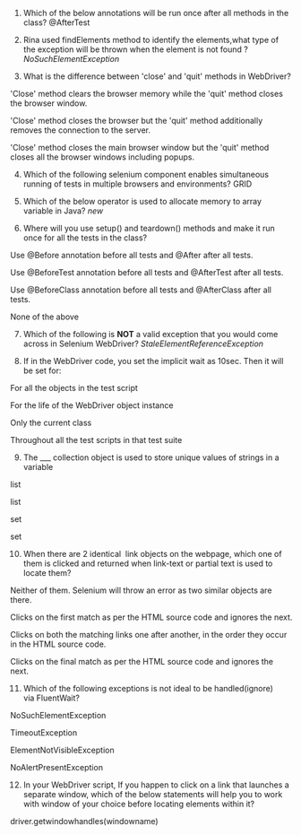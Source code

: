1. Which of the below annotations will be run once after all methods in the class?
@AfterTest

2. Rina used findElements method to identify the elements,what type of the exception will be thrown when the element is not found ?
	*NoSuchElementException*

3. What is the difference between 'close' and 'quit' methods in WebDriver?

'Close' method clears the browser memory while the 'quit' method closes the browser window.

'Close' method closes the browser but the 'quit' method additionally removes the connection to the server.

'Close' method closes the main browser window but the 'quit' method closes all the browser windows including popups.

4. Which of the following selenium component enables simultaneous running of tests in multiple browsers and environments?
	GRID


5. Which of the below operator is used to allocate memory to array variable in Java?
	*new*

6. Where will you use setup() and teardown() methods and make it run once for all the tests in the class?

Use @Before annotation before all tests and @After after all tests.

Use @BeforeTest annotation before all tests and @AfterTest after all tests.

Use @BeforeClass annotation before all tests and @AfterClass after all tests.

None of the above

7. Which of the following is **NOT** a valid exception that you would come across in Selenium WebDriver?
	*StaleElementReferenceException*

8. If in the WebDriver code, you set the implicit wait as 10sec. Then it will be set for:

For all the objects in the test script

For the life of the WebDriver object instance

Only the current class

Throughout all the test scripts in that test suite

9. The ___ collection object is used to store unique values of strings in a variable

list<String>

list<WebElements>

set<String>

set<WebElements>

10. When there are 2 identical  link objects on the webpage, which one of them is clicked and returned when link-text or partial text is used to locate them?

Neither of them. Selenium will throw an error as two similar objects are there.

Clicks on the first match as per the HTML source code and ignores the next.

Clicks on both the matching links one after another, in the order they occur in the HTML source code.

Clicks on the final match as per the HTML source code and ignores the next.

11. Which of the following exceptions is not ideal to be handled(ignore) via FluentWait?

NoSuchElementException

TimeoutException

ElementNotVisibleException

NoAlertPresentException

12. In your WebDriver script, If you happen to click on a link that launches a separate window, which of the below statements will help you to work with window of your choice before locating elements within it?



driver.getwindowhandles(windowname)